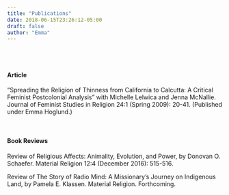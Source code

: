 ```yaml
---
title: "Publications"
date: 2018-06-15T23:26:12-05:00
draft: false
author: "Emma"
---
```

<br>
<br>
<h4>Article</h4>


“Spreading the Religion of Thinness from California to Calcutta:  A Critical Feminist Postcolonial Analysis” with Michelle Lelwica and Jenna McNallie.  Journal of Feminist Studies in Religion 24:1 (Spring 2009):  20-41.  (Published under Emma Hoglund.)

<br>

<h4>Book Reviews</h4>


Review of Religious Affects:  Animality, Evolution, and Power, by Donovan O. Schaefer.  Material Religion 12:4 (December 2016):  515-516.


Review of The Story of Radio Mind: A Missionary’s Journey on Indigenous Land, by Pamela E. Klassen. Material Religion. Forthcoming.